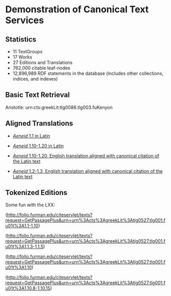 # Demonstration of Canonical Text Services

## Statistics

- 11 TextGroups
- 17 Works
- 27 Editions and Translations
- 762,000 citable leaf-nodes
- 12,896,989 RDF statements in the database (includes other collections, indices, and indexes)

## Basic Text Retrieval

Aristotle:
urn:cts:greekLit:tlg0086.tlg003.fuKenyon


## Aligned Translations

- [_Aeneid_ 1.1 in Latin](http://folio.furman.edu/citeservlet/texts?request=GetPassagePlus&urn=urn%3Acts%3AlatinLit%3Aphi0690.phi003.fuPers%3A1.1)

- [_Aeneid_ 1.10-1.20 in Latin](http://folio.furman.edu/citeservlet/texts?request=GetPassagePlus&urn=urn%3Acts%3AlatinLit%3Aphi0690.phi003.fuPers%3A1.10-1.20)

- [_Aeneid_ 1.10-1.20, English translation aligned with canonical citation of the Latin text](http://folio.furman.edu/citeservlet/texts?request=GetPassagePlus&urn=urn%3Acts%3AlatinLit%3Aphi0690.phi003.alignedEng%3A1.10-1.20)

- [_Aeneid_ 1.2-1.3, English translation aligned with canonical citation of the Latin text](http://folio.furman.edu/citeservlet/texts?request=GetPassagePlus&urn=urn%3Acts%3AlatinLit%3Aphi0690.phi003.alignedEng%3A1.2-1.3)

## Tokenized Editions

Some fun with the LXX:

(http://folio.furman.edu/citeservlet/texts?request=GetPassagePlus&urn=urn%3Acts%3AgreekLit%3Atlg0527.tlg001.fu01t%3A1.1-1.10)

(http://folio.furman.edu/citeservlet/texts?request=GetPassagePlus&urn=urn%3Acts%3AgreekLit%3Atlg0527.tlg001.fu01t%3A1.1.3-1.1.5)

(http://folio.furman.edu/citeservlet/texts?request=GetPassagePlus&urn=urn%3Acts%3AgreekLit%3Atlg0527.tlg001.fu01t%3A1.10)

(http://folio.furman.edu/citeservlet/texts?request=GetPassagePlus&urn=urn%3Acts%3AgreekLit%3Atlg0527.tlg001.fu01t%3A1.10.8-1.10.15)

